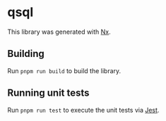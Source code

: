 # qsql

This library was generated with [Nx](https://nx.dev).

## Building

Run `pnpm run build` to build the library.

## Running unit tests

Run `pnpm run test` to execute the unit tests via [Jest](https://jestjs.io).

